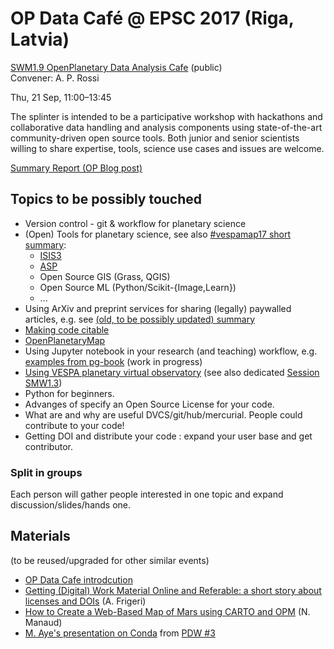 # OP Data Café @ EPSC 2017 (Riga, Latvia)

[SWM1.9 OpenPlanetary Data Analysis Cafe](http://meetingorganizer.copernicus.org/EPSC2017/session/26867) (public)  
Convener: A. P. Rossi

Thu, 21 Sep, 11:00–13:45

The splinter is intended to be a participative workshop with hackathons and collaborative data handling and analysis components using state-of-the-art community-driven open source tools. Both junior and senior scientists willing to share expertise, tools, science use cases and issues are welcome.

[Summary Report (OP Blog post)](https://medium.com/openplanetary/openplanetary-data-caf%C3%A9-at-epsc-2017-95d4cf90cdd8)

## Topics to be possibly touched
* Version control - git & workflow for planetary science
* (Open) Tools for planetary science, see also [#vespamap17 short summary](https://aprossi.github.io/vespamap17tools/):
  * [ISIS3](https://isis.astrogeology.usgs.gov)
  * [ASP](https://ti.arc.nasa.gov/tech/asr/intelligent-robotics/ngt/stereo/)
  * Open Source GIS (Grass, QGIS)
  * Open Source ML (Python/Scikit-{Image,Learn})
  * ...
* Using ArXiv and preprint services for sharing (legally) paywalled articles, e.g. see [(old, to be possibly updated) summary](http://openplanetary.co/blog/science/publishing-tips.html)
* [Making code citable](https://guides.github.com/activities/citable-code/)
* [OpenPlanetaryMap](http://openplanetarymap.org/)
* Using Jupyter notebook in your research (and teaching) workflow, e.g. [examples from pg-book](https://github.com/openplanetary/planetarygeology-book) (work in progress)
* [Using VESPA planetary virtual observatory](https://github.com/epn-vespa/vespamap17-hackathon) (see also dedicated [Session SMW1.3](http://meetingorganizer.copernicus.org/EPSC2017/session/26317))
* Python for beginners.
* Advanges of specify an Open Source License for your code.
* What are and why are useful DVCS/git/hub/mercurial. People could contribute to your code!
* Getting DOI and distribute your code : expand your user base and get contributor.

### Split in groups 

Each person will gather people interested in one topic and expand discussion/slides/hands one.

## Materials

(to be reused/upgraded for  other similar events)

* [OP Data Cafe introdcution](./op-data-cafe-intro.pdf)
* [Getting (Digital) Work Material Online and Referable: a short story about licenses and DOIs](./2017_FRIGERI-citing_digital_data.pdf) (A. Frigeri)
* [How to Create a Web-Based Map of Mars using CARTO and OPM](https://github.com/openplanetary/opm/wiki/How-to-Create-Your-Own-Map) (N. Manaud)
* [M. Aye's presentation on Conda](./conda_talk.pdf) from [PDW #3](https://www.hou.usra.edu/meetings/planetdata2017/)

